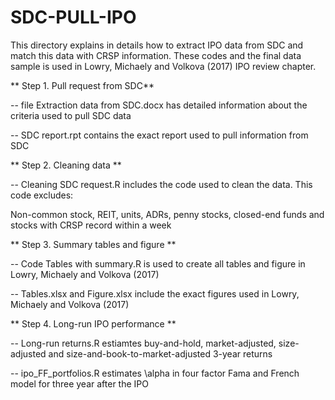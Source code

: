 # SDC-PULL-IPO
This directory explains in details how to extract IPO data from SDC and match this data with CRSP information.
These codes and the final data sample is used in Lowry, Michaely and Volkova (2017) IPO review chapter.

** Step 1. Pull request from SDC**

-- file Extraction data from SDC.docx has detailed information about the criteria used to pull SDC data

-- SDC report.rpt contains the exact report used to pull information from SDC

** Step 2. Cleaning data **

-- Cleaning SDC request.R includes the code used to clean the data. This code excludes:

Non-common stock, REIT, units, ADRs, penny stocks, closed-end funds and stocks with CRSP record within a week

** Step 3. Summary tables and figure **

-- Code Tables with summary.R is used to create all tables and figure in Lowry, Michaely and Volkova (2017)

-- Tables.xlsx and Figure.xlsx include the exact figures used in Lowry, Michaely and Volkova (2017)

** Step 4. Long-run IPO performance **

-- Long-run returns.R estiamtes buy-and-hold, market-adjusted, size-adjusted and size-and-book-to-market-adjusted 3-year returns

-- ipo_FF_portfolios.R estimates \alpha in four factor Fama and French model for three year after the IPO

